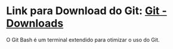 # Link para Download do Git: [Git - Downloads](https://git-scm.com/downloads)

O Git Bash é um terminal extendido para otimizar o uso do Git.
